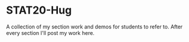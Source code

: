 # STAT20-Hug
A collection of my section work and demos for students to refer to. After every section I'll post my work here.
